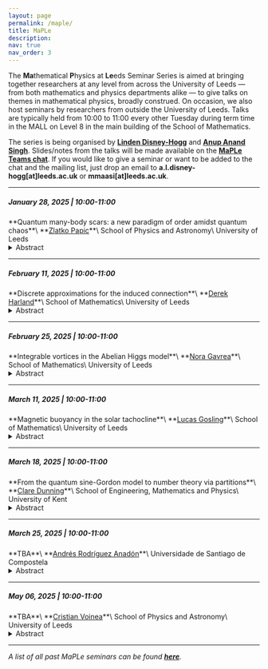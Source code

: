 ```yaml
---
layout: page
permalink: /maple/
title: MaPLe
description:
nav: true
nav_order: 3
---
```


The **Ma**thematical **P**hysics at **Le**eds Seminar Series is aimed at bringing together researchers at any level from across the University of Leeds — from both mathematics and physics departments alike — to give talks on themes in mathematical physics, broadly construed. On occasion, we also host seminars by researchers from outside the University of Leeds. Talks are typically held from 10:00 to 11:00 every other Tuesday during term time in the MALL on Level 8 in the main building of the School of Mathematics.

The series is being organised by **<a href="https://eps.leeds.ac.uk/maths/staff/14138/dr-linden-disney-hogg" target="_self">Linden Disney-Hogg</a>** and **<a href="https://anupanand.space/" target="_self">Anup Anand Singh</a>**. Slides/notes from the talks will be made available on the **<a href="https://teams.microsoft.com/_#/files/19:6744754bd5754d0294a5d896b2203e8a@thread.v2?ctx=chat" target="_self">MaPLe Teams chat</a>**. If you would like to give a seminar or want to be added to the chat and the mailing list, just drop an email to **a.l.disney-hogg[at]leeds.ac.uk** or **mmaasi[at]leeds.ac.uk**.

<hr>


<h5>January 28, 2025 | 10:00-11:00</h5>
**Quantum many-body scars: a new paradigm of order amidst quantum chaos**\
**<a href="https://theory.leeds.ac.uk/zlatko-papic" target="_self">Zlatko Papic</a>**\
School of Physics and Astronomy\
University of Leeds

<details>
<summary>Abstract</summary>

The quest to understand out-of-equilibrium behaviour of complex quantum systems represents one of the frontiers of contemporary quantum science. For a long time, the prevailing belief has been that complex quantum systems, comprising many interacting degrees of freedom, all suffer the same inevitable fate: that of thermalisation, whereby the system relaxes towards a featureless thermal state, completely "forgetting" its initial condition. However, a flurry of recent works has unearthed a new paradigm of behaviour in many well-known physical systems, including Rydberg atoms, lattice gauge theories, and certain kinds of frustrated magnets. Such systems have been understood to possess a subtle breakdown of ergodicity, now commonly known as "quantum many-body scars".  Quantum many-body scars exhibit fascinating properties, such as extreme sensitivity to initial conditions: while a system initialised randomly undergoes chaotic dynamics and thermalisation, specific initial conditions can result in persistent dynamical revivals, surpassing native thermalisation timescales. The discovery of quantum many-body scars has not only deepened our understanding of many-body quantum mechanics, but it also has direct practical relevance for improving the control over the delicate physical phenomena underpinning quantum technologies. In this talk, I will present a pedagogical overview of this fascinating new field of physics, highlighting a few of the remaining mysteries for theory and future experiments.

</details>

<hr>

<h5>February 11, 2025 | 10:00-11:00</h5>
**Discrete approximations for the induced connection**\
**<a href="https://eps.leeds.ac.uk/maths/staff/4034/dr-derek-harland" target="_self">Derek Harland</a>**\
School of Mathematics\
University of Leeds

<details>
<summary>Abstract</summary>

The induced connection is a natural connection on a subbundle of a vector bundle. In physics, it is known as the Berry connection, and its parallel transport operators give rise to the Berry phase. In this talk I will explain exactly what the Berry/induced connection is and present some work I have done on finding numerical approximations to its parallel transport. This will lead to some interesting(?) questions for the algebraists in the audience!

</details>

<hr>

<h5>February 25, 2025 | 10:00-11:00</h5>
**Integrable vortices in the Abelian Higgs model**\
**<a href="https://eps.leeds.ac.uk/maths/pgr/15317/nora-gavrea" target="_self">Nora Gavrea</a>**\
School of Mathematics\
University of Leeds

<details>
<summary>Abstract</summary>

Vortices are 2-dimensional topological solitons defined on a Riemann surface in the context of the Abelian Higgs model. Physically, they model magnetic flux tubes in superconductors. At critical coupling, they satisfy a 1st order system of PDEs called the Bogomolny equations. I will first review the derivation of these equations using a Bogomolny argument, and then derive the Taubes equation. Next, I will introduce a generalised Abelian Higgs energy functional, which gives rise to 5 different vortex equations (this has been carefully investigated by Nicholas Manton). For a constant curvature base surface, these equations turn out to be integrable, reducing to a Liouville equation. One can obtain further integrable vortex equations by choosing suitable conformal factors, and in this case, the Taubes equation becomes the sinh-Gordon or Tzitzeica equation. If we assume radial symmetry, these are equivalent to a Painlevé III ODE. I will discuss the construction of these vortices for the rest of the talk, which is a joint work with Maciej Dunajski.

</details>

<hr>

<h5>March 11, 2025 | 10:00-11:00</h5>
**Magnetic buoyancy in the solar tachocline**\
**<a href="https://eps.leeds.ac.uk/maths/pgr/11712/lucas-gosling" target="_self">Lucas Gosling</a>**\
School of Mathematics\
University of Leeds

<details>
<summary>Abstract</summary>

Magnetic buoyancy is the phenomenon for strong magnetic fields to reduce the pressure of electrically-conducting plasma, which can lead to gravitational instabilities. Starting from a toy model primarily of academic concern, magnetic buoyancy was seen as an interesting phenomenon with no known applications. Just one year after its conception, Eugene N. Parker hypothesised that magnetic buoyancy could be a component of the solar dynamo, explaining how the Sun uses this mechanism to redistribute its magnetic field generated deep beneath its surface. The first part of this talk will be a brief literature review summarising how our knowledge of magnetic buoyancy evolved over time, and how its applications were discovered.

<br><br>

The second part of the talk will focus on overstability, i.e., states which exhibit oscillations which grow in time. There are two well-known physical mechanisms within the magnetic buoyancy instability (MBI) which drive overstable modes. I will describe these physical mechanisms and present the findings of my second paper, including the discovery of a third mechanism for overstability. Furthermore, generalising MBI to include variable diffusion restricts overstability, and our newly discovered mechanism is the only one possible in solar interiors. However, our fluid model does not provide sufficient physical insight to describe it, and we instead create a secondary flux tube model to capture the physics of the problem.

</details>

<hr>

<h5>March 18, 2025 | 10:00-11:00</h5>
**From the quantum sine-Gordon model to number theory via partitions**\
**<a href="https://www.kent.ac.uk/mathematics-statistics-actuarial-science/people/414/dunning-clare" target="_self">Clare Dunning</a>**\
School of Engineering, Mathematics and Physics\
University of Kent

<details>
<summary>Abstract</summary>

Partitions of integers play a role in a variety of fields including number theory, representation theory and random matrix theory as well as being of independent interest in enumerative combinatorics. I will present several key concepts and discuss various places where partitions have arisen in my research.

</details>

<hr>


<h5>March 25, 2025 | 10:00-11:00</h5>
**TBA**\
**<a href="https://es.linkedin.com/in/andr%C3%A9s-r-anad%C3%B3n-a269781ba" target="_self">Andrés Rodríguez Anadón</a>**\
Universidade de Santiago de Compostela

<details>
<summary>Abstract</summary>

TBA

</details>

<hr>

<h5>May 06, 2025 | 10:00-11:00</h5>
**TBA**\
**<a href="https://eps.leeds.ac.uk/physics/pgr/11878/cristian-voinea" target="_self">Cristian Voinea</a>**\
School of Physics and Astronomy\
University of Leeds

<details>
<summary>Abstract</summary>

TBA

</details>

<hr>


*A list of all past MaPLe seminars can be found **<a href="https://anupanand.space/maple/past" target="_self">here</a>**.*